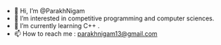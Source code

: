 - 👋 Hi, I’m @ParakhNigam
- 👀 I’m interested in competitive programming and computer sciences.
- 🌱 I’m currently learning C++ .
- 📫 How to reach me : parakhnigam13@gmail.com 

<!---
ParakhNigam/ParakhNigam is a ✨ special ✨ repository because its `README.md` (this file) appears on your GitHub profile.
You can click the Preview link to take a look at your changes.
--->
